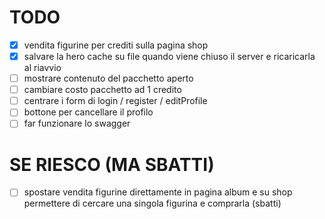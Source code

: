 # TODO
- [x] vendita figurine per crediti sulla pagina shop
- [x] salvare la hero cache su file quando viene chiuso il server e ricaricarla al riavvio
- [ ] mostrare contenuto del pacchetto aperto
- [ ] cambiare costo pacchetto ad 1 credito
- [ ] centrare i form di login / register / editProfile
- [ ] bottone per cancellare il profilo
- [ ] far funzionare lo swagger

# SE RIESCO (MA SBATTI)
- [ ] spostare vendita figurine direttamente in pagina album e su shop permettere di cercare una singola figurina e comprarla (sbatti)